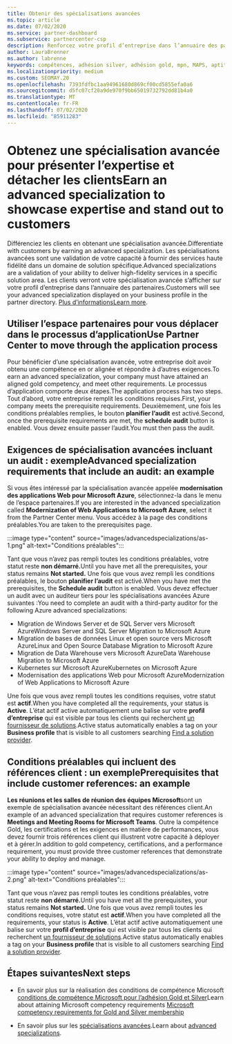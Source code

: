 ```yaml
---
title: Obtenir des spécialisations avancées
ms.topic: article
ms.date: 07/02/2020
ms.service: partner-dashboard
ms.subservice: partnercenter-csp
description: Renforcez votre profil d’entreprise dans l’annuaire des partenaires. Découvrez comment obtenir des spécialisations avancées, ainsi que vos compétences Gold/Silver.
author: LauraBrenner
ms.author: labrenne
keywords: compétences, adhésion silver, adhésion gold, mpn, MAPS, aptitude, Microsoft Partner Network, adhésion au réseau, spécialisations avancées
ms.localizationpriority: medium
ms.custom: SEOMAY.20
ms.openlocfilehash: 7393fdfbc1aa94961680d869cf00cd5855efa0a6
ms.sourcegitcommit: d5fc07cf20a9de970f9bb65019732792dd81b4a0
ms.translationtype: MT
ms.contentlocale: fr-FR
ms.lasthandoff: 07/02/2020
ms.locfileid: "85911283"
---
```

# <a name="earn-an-advanced-specialization-to-showcase-expertise-and-stand-out-to-customers"></a><span data-ttu-id="c9cb0-105">Obtenez une spécialisation avancée pour présenter l’expertise et détacher les clients</span><span class="sxs-lookup"><span data-stu-id="c9cb0-105">Earn an advanced specialization to showcase expertise and stand out to customers</span></span> 

<span data-ttu-id="c9cb0-106">Différenciez les clients en obtenant une spécialisation avancée.</span><span class="sxs-lookup"><span data-stu-id="c9cb0-106">Differentiate with customers by earning an advanced specialization.</span></span> <span data-ttu-id="c9cb0-107">Les spécialisations avancées sont une validation de votre capacité à fournir des services haute fidélité dans un domaine de solution spécifique.</span><span class="sxs-lookup"><span data-stu-id="c9cb0-107">Advanced specializations are a validation of your ability to deliver high-fidelity services in a specific solution area.</span></span> <span data-ttu-id="c9cb0-108">Les clients verront votre spécialisation avancée s’afficher sur votre profil d’entreprise dans l’annuaire des partenaires.</span><span class="sxs-lookup"><span data-stu-id="c9cb0-108">Customers will see your advanced specialization displayed on your business profile in the partner directory.</span></span> <span data-ttu-id="c9cb0-109">[Plus d’informations](https://partner.microsoft.com/membership/advanced-specialization)</span><span class="sxs-lookup"><span data-stu-id="c9cb0-109">[Learn more](https://partner.microsoft.com/membership/advanced-specialization).</span></span>

## <a name="use-partner-center-to-move-through-the-application-process"></a><span data-ttu-id="c9cb0-110">Utiliser l’espace partenaires pour vous déplacer dans le processus d’application</span><span class="sxs-lookup"><span data-stu-id="c9cb0-110">Use Partner Center to move through the application process</span></span>

<span data-ttu-id="c9cb0-111">Pour bénéficier d’une spécialisation avancée, votre entreprise doit avoir obtenu une compétence en or alignée et répondre à d’autres exigences.</span><span class="sxs-lookup"><span data-stu-id="c9cb0-111">To earn an advanced specialization, your company must have attained an aligned gold competency, and meet other requirements.</span></span> <span data-ttu-id="c9cb0-112">Le processus d’application comporte deux étapes.</span><span class="sxs-lookup"><span data-stu-id="c9cb0-112">The application process has two steps.</span></span> <span data-ttu-id="c9cb0-113">Tout d’abord, votre entreprise remplit les conditions requises.</span><span class="sxs-lookup"><span data-stu-id="c9cb0-113">First, your company meets the prerequisite requirements.</span></span> <span data-ttu-id="c9cb0-114">Deuxièmement, une fois les conditions préalables remplies, le bouton **planifier l’audit** est activé.</span><span class="sxs-lookup"><span data-stu-id="c9cb0-114">Second, once the prerequisite requirements are met, the **schedule audit** button is enabled.</span></span> <span data-ttu-id="c9cb0-115">Vous devez ensuite passer l’audit.</span><span class="sxs-lookup"><span data-stu-id="c9cb0-115">You must then pass the audit.</span></span> 

## <a name="advanced-specialization-requirements-that-include-an-audit-an-example"></a><span data-ttu-id="c9cb0-116">Exigences de spécialisation avancées incluant un audit : exemple</span><span class="sxs-lookup"><span data-stu-id="c9cb0-116">Advanced specialization requirements that include an audit: an example</span></span>

<span data-ttu-id="c9cb0-117">Si vous êtes intéressé par la spécialisation avancée appelée **modernisation des applications Web pour Microsoft Azure**, sélectionnez-la dans le menu de l’espace partenaires.</span><span class="sxs-lookup"><span data-stu-id="c9cb0-117">If you are interested in the advanced specialization called **Modernization of Web Applications to Microsoft Azure**, select it from the Partner Center menu.</span></span> <span data-ttu-id="c9cb0-118">Vous accédez à la page des conditions préalables.</span><span class="sxs-lookup"><span data-stu-id="c9cb0-118">You are taken to the prerequisites page.</span></span>

:::image type="content" source="images/advancedspecializations/as-1.png" alt-text="Conditions préalables":::


<span data-ttu-id="c9cb0-120">Tant que vous n’avez pas rempli toutes les conditions préalables, votre statut reste **non démarré.**</span><span class="sxs-lookup"><span data-stu-id="c9cb0-120">Until you have met all the prerequisites, your status remains **Not started.**</span></span> <span data-ttu-id="c9cb0-121">Une fois que vous avez rempli les conditions préalables, le bouton **planifier l’audit** est activé.</span><span class="sxs-lookup"><span data-stu-id="c9cb0-121">When you have met the prerequisites, the **Schedule audit** button is enabled.</span></span> <span data-ttu-id="c9cb0-122">Vous devez effectuer un audit avec un auditeur tiers pour les spécialisations avancées Azure suivantes :</span><span class="sxs-lookup"><span data-stu-id="c9cb0-122">You need to complete an audit with a third-party auditor for the following Azure advanced specializations:</span></span>
 
- <span data-ttu-id="c9cb0-123">Migration de Windows Server et de SQL Server vers Microsoft Azure</span><span class="sxs-lookup"><span data-stu-id="c9cb0-123">Windows Server and SQL Server Migration to Microsoft Azure</span></span>
- <span data-ttu-id="c9cb0-124">Migration de bases de données Linux et open source vers Microsoft Azure</span><span class="sxs-lookup"><span data-stu-id="c9cb0-124">Linux and Open Source Database Migration to Microsoft Azure</span></span>
- <span data-ttu-id="c9cb0-125">Migration de Data Warehouse vers Microsoft Azure</span><span class="sxs-lookup"><span data-stu-id="c9cb0-125">Data Warehouse Migration to Microsoft Azure</span></span>
- <span data-ttu-id="c9cb0-126">Kubernetes sur Microsoft Azure</span><span class="sxs-lookup"><span data-stu-id="c9cb0-126">Kubernetes on Microsoft Azure</span></span>
- <span data-ttu-id="c9cb0-127">Modernisation des applications Web pour Microsoft Azure</span><span class="sxs-lookup"><span data-stu-id="c9cb0-127">Modernization of Web Applications to Microsoft Azure</span></span>


<span data-ttu-id="c9cb0-128">Une fois que vous avez rempli toutes les conditions requises, votre statut est **actif**.</span><span class="sxs-lookup"><span data-stu-id="c9cb0-128">When you have completed all the requirements, your status is **Active**.</span></span> <span data-ttu-id="c9cb0-129">L’état actif active automatiquement une balise sur votre **profil d’entreprise** qui est visible par tous les clients qui recherchent [un fournisseur de solutions](https://www.microsoft.com/solution-providers/home).</span><span class="sxs-lookup"><span data-stu-id="c9cb0-129">Active status automatically enables a tag on your **Business profile** that is visible to all customers searching [Find a solution provider](https://www.microsoft.com/solution-providers/home).</span></span>

## <a name="prerequisites-that-include-customer-references-an-example"></a><span data-ttu-id="c9cb0-130">Conditions préalables qui incluent des références client : un exemple</span><span class="sxs-lookup"><span data-stu-id="c9cb0-130">Prerequisites that include customer references: an example</span></span>

<span data-ttu-id="c9cb0-131">**Les réunions et les salles de réunion des équipes Microsoft**sont un exemple de spécialisation avancée nécessitant des références client.</span><span class="sxs-lookup"><span data-stu-id="c9cb0-131">An example of an advanced specialization that requires customer references is **Meetings and Meeting Rooms for Microsoft Teams**.</span></span> <span data-ttu-id="c9cb0-132">Outre la compétence Gold, les certifications et les exigences en matière de performances, vous devez fournir trois références client qui illustrent votre capacité à déployer et à gérer.</span><span class="sxs-lookup"><span data-stu-id="c9cb0-132">In addition to gold competency, certifications, and a performance requirement, you must provide three customer references that demonstrate your ability to deploy and manage.</span></span>

:::image type="content" source="images/advancedspecializations/as-2.png" alt-text="Conditions préalables":::

<span data-ttu-id="c9cb0-134">Tant que vous n’avez pas rempli toutes les conditions préalables, votre statut reste **non démarré.**</span><span class="sxs-lookup"><span data-stu-id="c9cb0-134">Until you have met all the prerequisites, your status remains **Not started.**</span></span> <span data-ttu-id="c9cb0-135">Une fois que vous avez rempli toutes les conditions requises, votre statut est **actif**.</span><span class="sxs-lookup"><span data-stu-id="c9cb0-135">When you have completed all the requirements, your status is **Active**.</span></span> <span data-ttu-id="c9cb0-136">L’état actif active automatiquement une balise sur votre **profil d’entreprise** qui est visible par tous les clients qui recherchent [un fournisseur de solutions](https://www.microsoft.com/solution-providers/home).</span><span class="sxs-lookup"><span data-stu-id="c9cb0-136">Active status automatically enables a tag on your **Business profile** that is visible to all customers searching [Find a solution provider](https://www.microsoft.com/solution-providers/home).</span></span>

## <a name="next-steps"></a><span data-ttu-id="c9cb0-137">Étapes suivantes</span><span class="sxs-lookup"><span data-stu-id="c9cb0-137">Next steps</span></span>

- <span data-ttu-id="c9cb0-138">En savoir plus sur la réalisation des conditions de compétence Microsoft [conditions de compétence Microsoft pour l’adhésion Gold et Silver](learn-about-competencies.md)</span><span class="sxs-lookup"><span data-stu-id="c9cb0-138">Learn about attaining Microsoft competency requirements [Microsoft competency requirements for Gold and Silver membership](learn-about-competencies.md)</span></span>

- <span data-ttu-id="c9cb0-139">En savoir plus sur les [spécialisations avancées](https://partner.microsoft.com/membership/advanced-specialization).</span><span class="sxs-lookup"><span data-stu-id="c9cb0-139">Learn about [advanced specializations](https://partner.microsoft.com/membership/advanced-specialization).</span></span>

